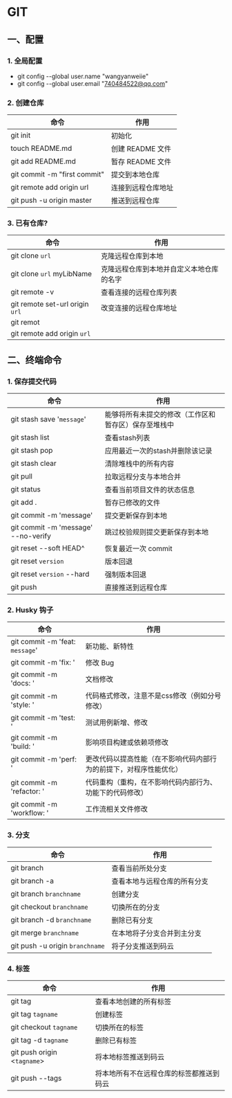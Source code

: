 # GIT

## 一、配置

### 1. 全局配置

- git config --global user.name "wangyanweiie"
- git config --global user.email "740484522@qq.com"

### 2. 创建仓库

| 命令 | 作用 |
|------|------|
| git init | 初始化 |
| touch README.md | 创建 README 文件 |
| git add README.md | 暂存 README 文件 |
| git commit -m "first commit" | 提交到本地仓库 |
| git remote add origin url | 连接到远程仓库地址 |
| git push -u origin master | 推送到远程仓库 |

### 3. 已有仓库?

| 命令 | 作用 |
|------|------|
| git clone `url` | 克隆远程仓库到本地 |
| git clone `url` myLibName | 克隆远程仓库到本地并自定义本地仓库的名字 |
| git remote -v | 查看连接的远程仓库列表 |
| git remote set-url origin `url` | 改变连接的远程仓库地址 |
| git remot |  |
| git remote add origin `url` |  |

## 二、终端命令

### 1. 保存提交代码

| 命令 | 作用 |
|------|------|
| git stash save '`message`' | 能够将所有未提交的修改（工作区和暂存区）保存至堆栈中 |
| git stash list | 查看stash列表 |
| git stash pop | 应用最近一次的stash并删除该记录 |
| git stash clear | 清除堆栈中的所有内容 |
| git pull | 拉取远程分支与本地合并 |
| git status | 查看当前项目文件的状态信息 |
| git add . | 暂存已修改的文件 |
| git commit -m 'message' | 提交更新保存到本地 |
| git commit -m 'message' --no-verify | 跳过校验规则提交更新保存到本地 |
| git reset --soft HEAD^ | 恢复最近一次 commit |
| git reset `version` | 版本回退 |
| git reset `version` --hard | 强制版本回退 |
| git push | 直接推送到远程仓库 |

### 2. Husky 钩子

| 命令 | 作用 |
|------|------|
| git commit -m 'feat: `message`' | 新功能、新特性 |
| git commit -m 'fix: ' | 修改 Bug |
| git commit -m 'docs: ' | 文档修改 |
| git commit -m 'style: ' | 代码格式修改，注意不是css修改（例如分号修改） |
| git commit -m 'test: ' | 测试用例新增、修改 |
| git commit -m 'build: ' | 影响项目构建或依赖项修改 |
| git commit -m 'perf: ' | 更改代码以提高性能（在不影响代码内部行为的前提下，对程序性能优化）|
| git commit -m 'refactor: ' | 代码重构（重构，在不影响代码内部行为、功能下的代码修改） |
| git commit -m 'workflow: ' | 工作流相关文件修改 |

### 3. 分支

| 命令 | 作用 |
|------|------|
| git branch | 查看当前所处分支 |
| git branch -a | 查看本地与远程仓库的所有分支 |
| git branch `branchname` | 创建分支 |
| git checkout `branchname` | 切换所在的分支 |
| git branch -d `branchname` | 删除已有分支 |
| git merge `branchname` | 在本地将子分支合并到主分支 |
| git push -u origin `branchname` | 将子分支推送到码云 |

### 4. 标签

| 命令 | 作用 |
|------|------|
| git tag | 查看本地创建的所有标签 |
| git tag `tagname` | 创建标签 |
| git checkout `tagname` | 切换所在的标签 |
| git tag -d `tagname` | 删除已有标签 |
| git push origin <`tagname`> | 将本地标签推送到码云 |
| git push --tags | 将本地所有不在远程仓库的标签都推送到码云 |
